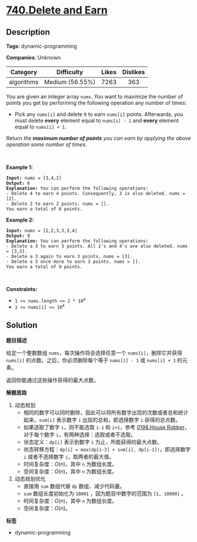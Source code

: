 # [740.Delete and Earn](https://leetcode.com/problems/delete-and-earn/description/)

## Description

**Tags**: dynamic-programming

**Companies**: Unknown

|  Category  |   Difficulty    | Likes | Dislikes |
| :--------: | :-------------: | :---: | :------: |
| algorithms | Medium (56.55%) | 7263  |   363    |

<p>You are given an integer array <code>nums</code>. You want to maximize the number of points you get by performing the following operation any number of times:</p>
<ul>
  <li>Pick any <code>nums[i]</code> and delete it to earn <code>nums[i]</code> points. Afterwards, you must delete <b>every</b> element equal to <code>nums[i] - 1</code> and <strong>every</strong> element equal to <code>nums[i] + 1</code>.</li>
</ul>
<p>Return <em>the <strong>maximum number of points</strong> you can earn by applying the above operation some number of times</em>.</p>
<p>&nbsp;</p>
<p><strong class="example">Example 1:</strong></p>
<pre><code><strong>Input:</strong> nums = [3,4,2]
<strong>Output:</strong> 6
<strong>Explanation:</strong> You can perform the following operations:
- Delete 4 to earn 4 points. Consequently, 3 is also deleted. nums = [2].
- Delete 2 to earn 2 points. nums = [].
You earn a total of 6 points.</code></pre>
<p><strong class="example">Example 2:</strong></p>
<pre><code><strong>Input:</strong> nums = [2,2,3,3,3,4]
<strong>Output:</strong> 9
<strong>Explanation:</strong> You can perform the following operations:
- Delete a 3 to earn 3 points. All 2&#39;s and 4&#39;s are also deleted. nums = [3,3].
- Delete a 3 again to earn 3 points. nums = [3].
- Delete a 3 once more to earn 3 points. nums = [].
You earn a total of 9 points.</code></pre>
<p>&nbsp;</p>
<p><strong>Constraints:</strong></p>
<ul>
  <li><code>1 &lt;= nums.length &lt;= 2 * 10<sup>4</sup></code></li>
  <li><code>1 &lt;= nums[i] &lt;= 10<sup>4</sup></code></li>
</ul>

## Solution

**题目描述**

给定一个整数数组 `nums`，每次操作将会选择任意一个 `nums[i]`，删除它并获得 `nums[i]` 的点数。之后，你必须删除每个等于 `nums[i] - 1` 或 `nums[i] + 1` 的元素。

返回你能通过这些操作获得的最大点数。

**解题思路**

1. 动态规划
   - 相同的数字可以同时删除，因此可以将所有数字出现的次数或者总和统计起来，`sum[i]` 表示数字 `i` 出现的总和，即选择数字 `i` 获得的总点数。
   - 如果选取了数字 `i`，则不能选取 `i-1` 和 `i+1`，参考 [0198.House Robber](0198.house-robber.md)，对于每个数字 `i`，有两种选择：选取或者不选取。
   - 状态定义：`dp[i]` 表示到数字 `i` 为止，所能获得的最大点数。
   - 状态转移方程：`dp[i] = max(dp[i-2] + sum[i], dp[i-1])`，即选择数字 `i` 或者不选择数字 `i`，取两者的最大值。
   - 时间复杂度：$O(n)$，其中 `n` 为数组长度。
   - 空间复杂度：$O(n)$，其中 `n` 为数组长度。
2. 动态规划优化
   - 直接用 `sum` 数组代替 `dp` 数组，减少代码量。
   - `sum` 数组长度初始化为 `10001` ，因为题目中数字的范围为 `[1, 10000]` 。
   - 时间复杂度：$O(n)$，其中 `n` 为数组长度。
   - 空间复杂度：$O(n)$。

**标签**

- dynamic-programming
